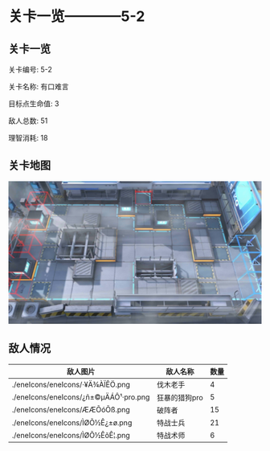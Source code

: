 # 关卡一览————5-2


## 关卡一览

关卡编号: 5-2

关卡名称: 有口难言

目标点生命值: 3

敌人总数: 51

理智消耗: 18


## 关卡地图
![5-2](./oprMap/5-2.png)

## 敌人情况

| 敌人图片 | 敌人名称 | 数量  |
|---------|-----|-----|
| ./eneIcons/eneIcons/·¥Ä¾ÀÏÊÖ.png| 伐木老手  |   4  |
| ./eneIcons/eneIcons/¿ñ±©µÄÁÔ¹·pro.png| 狂暴的猎狗pro  |   5  |
| ./eneIcons/eneIcons/ÆÆÕóÕß.png| 破阵者  |   15  |
| ./eneIcons/eneIcons/ÌØÕ½Ê¿±ø.png| 特战士兵  |   21  |
| ./eneIcons/eneIcons/ÌØÕ½ÊõÊ¦.png| 特战术师  |   6  |
